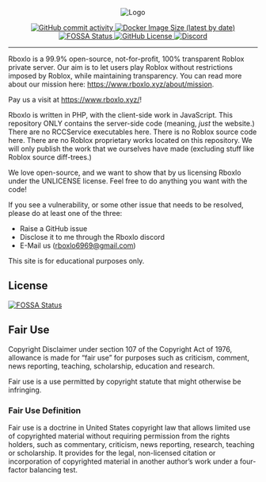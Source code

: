 <p align="center">
<img src="https://github.com/lighterlightbulb/Rboxlo/raw/master/assets/cool_backdrop.png" alt="Logo">
</p>

<p align="center">
<a href="https://github.com/lighterlightbulb/Rboxlo/commits/master">
	<img src="https://img.shields.io/github/commit-activity/m/lighterlightbulb/Rboxlo" alt="GitHub commit activity">
</a>

<a href="https://hub.docker.com/r/lightbulblighter/rboxlo">
	<img src="https://img.shields.io/docker/image-size/lightbulblighter/rboxlo" alt="Docker Image Size (latest by date)">
</a>

<a href="https://app.fossa.io/projects/git%2Bgithub.com%2Flighterlightbulb%2FRboxlo?ref=badge_shield">
	<img src="https://app.fossa.io/api/projects/git%2Bgithub.com%2Flighterlightbulb%2FRboxlo.svg?type=shield" alt="FOSSA Status">
</a>

<a href="https://github.com/lighterlightbulb/Rboxlo/blob/master/LICENSE">
	<img src="https://img.shields.io/github/license/lighterlightbulb/Rboxlo" alt="GitHub License">
</a>

<a href="https://discordapp.com/widget?id=697904229372788807">
	<img src="https://img.shields.io/discord/697904229372788807?logo=discord" alt="Discord">
</a>
</p>

<hr>

Rboxlo is a 99.9% open-source, not-for-profit, 100% transparent Roblox private server. Our aim is to let users play Roblox without restrictions imposed by Roblox, while maintaining transparency. You can read more about our mission here: https://www.rboxlo.xyz/about/mission.

Pay us a visit at https://www.rboxlo.xyz/!

Rboxlo is written in PHP, with the client-side work in JavaScript. This repository ONLY contains the server-side code (meaning, *just* the website.) There are no RCCService executables here. There is no Roblox source code here. There are no Roblox proprietary works located on this repository. We will only publish the work that we ourselves have made (excluding stuff like Roblox source diff-trees.)

We love open-source, and we want to show that by us licensing Rboxlo under the UNLICENSE license. Feel free to do anything you want with the code!

If you see a vulnerability, or some other issue that needs to be resolved, please do at least one of the three:
 - Raise a GitHub issue
 - Disclose it to me through the Rboxlo discord
 - E-Mail us (rboxlo6969@gmail.com)

This site is for educational purposes only.

## License
[![FOSSA Status](https://app.fossa.io/api/projects/git%2Bgithub.com%2Flighterlightbulb%2FRboxlo.svg?type=large)](https://app.fossa.io/projects/git%2Bgithub.com%2Flighterlightbulb%2FRboxlo?ref=badge_large)

## Fair Use

Copyright Disclaimer under section 107 of the Copyright Act of 1976, allowance is made for “fair use” for purposes such as criticism, comment, news reporting, teaching, scholarship, education and research.

Fair use is a use permitted by copyright statute that might otherwise be infringing.

### Fair Use Definition

Fair use is a doctrine in United States copyright law that allows limited use of copyrighted material without requiring permission from the rights holders, such as commentary, criticism, news reporting, research, teaching or scholarship. It provides for the legal, non-licensed citation or incorporation of copyrighted material in another author’s work under a four-factor balancing test.
